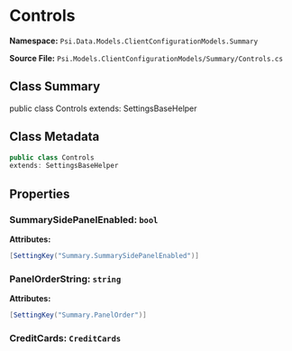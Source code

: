 # Controls

**Namespace:** `Psi.Data.Models.ClientConfigurationModels.Summary`

**Source File:** `Psi.Models.ClientConfigurationModels/Summary/Controls.cs`

## Class Summary

public class Controls
extends: SettingsBaseHelper

## Class Metadata

```typescript
public class Controls
extends: SettingsBaseHelper
```

## Properties

### SummarySidePanelEnabled: `bool`

**Attributes:**
```csharp
[SettingKey("Summary.SummarySidePanelEnabled")]
```

### PanelOrderString: `string`

**Attributes:**
```csharp
[SettingKey("Summary.PanelOrder")]
```

### CreditCards: `CreditCards`
